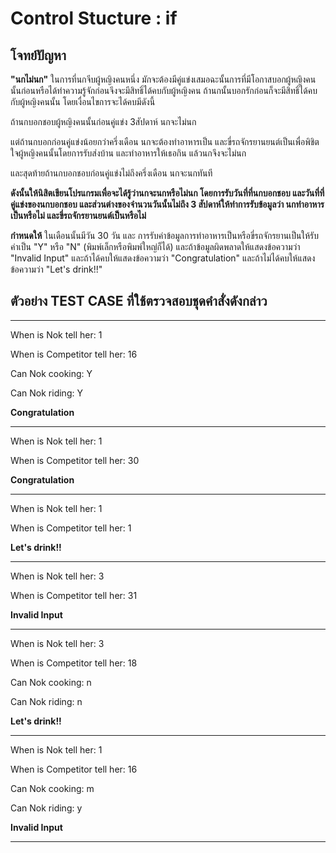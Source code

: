 # Control Stucture : if

## โจทย์ปัญหา 

**"นกไม่นก"**
ในการที่นกจีบผู้หญิงคนหนึ่ง มักจะต้องมีคู่แข่งเสมอฉะนั้นการที่มีโอกาสบอกผู้หญิงคนนั้นก่อนหรือได้ทำความรู้จักก่อนจึงจะมีสิทธิ์ได้คบกับผู้หญิงคน ถ้านกนั้นบอกรักก่อนก็จะมีสิทธิ์ได้คบกับผู้หญิงคนนั้น โดยเงื่อนไขการจะได้คบมีดังนี้ 

ถ้านกบอกชอบผู้หญิงคนนั้นก่อนคู่แข่ง 3สัปดาห์ นกจะไม่นก  

แต่ถ้านกบอกก่อนคู่แข่งน้อยกว่าครึ่งเดือน นกจะต้องทำอาหารเป็น และขี่รถจักรยานยนต์เป็นเพื่อพิชิตใจผู้หญิงคนนั้นโดยการรับส่งบ้าน และทำอาหารให้เธอกิน แล้วนกจึงจะไม่นก 

และสุดท้ายถ้านกบอกชอบก่อนคู่แข่งไม่ถึงครึ่งเดือน นกจะนกทันที 

**ดังนั้นให้นิสิตเขียนโปรแกรมเพื่อจะได้รู้ว่านกจะนกหรือไม่นก โดยการรับวันที่ที่นกบอกชอบ และวันที่ที่คู่แข่งของนกบอกชอบ และส่วนต่างของจำนวนวันนั้นไม่ถึง 3 สัปดาห์ให้ทำการรับข้อมูลว่า นกทำอาหารเป็นหรือไม่ และขี่รถจักรยานยนต์เป็นหรือไม่**

**กำหนดให้** ในเดือนนั้นมีวัน 30 วัน และ การรับค่าข้อมูลการทำอาหารเป็นหรือขี่รถจักรยานเป็นให้รับค่าเป็น "Y" หรือ "N" (พิมพ์เล็กหรือพิมพ์ใหญ่ก็ได้) และถ้าข้อมูลผิดพลาดให้แสดงข้อความว่า "Invalid Input" และถ้าได้คบให้แสดงข้อความว่า "Congratulation" และถ้าไม่ได้คบให้แสดงข้อความว่า "Let's drink!!" 

 

## ตัวอย่าง TEST CASE ที่ใช้ตรวจสอบชุดคำสั่งดังกล่าว 

------------------------------------------------- 

When is Nok tell her: 1 

When is Competitor tell her: 16 

Can Nok cooking: Y 

Can Nok riding: Y 

**Congratulation**

------------------------------------------------- 

When is Nok tell her: 1 

When is Competitor tell her: 30 

**Congratulation** 

------------------------------------------------- 

When is Nok tell her: 1 

When is Competitor tell her: 1 

**Let's drink!!**

-------------------------------------------------

When is Nok tell her: 3 

When is Competitor tell her: 31 

**Invalid Input**

------------------------------------------------- 

When is Nok tell her: 3 

When is Competitor tell her: 18 

Can Nok cooking: n 

Can Nok riding: n 

**Let's drink!!** 

-------------------------------------------------  

When is Nok tell her: 1 

When is Competitor tell her: 16 

Can Nok cooking: m 

Can Nok riding: y 

**Invalid Input**

-------------------------------------------------  